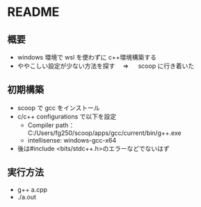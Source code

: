 # README

## 概要

- windows 環境で wsl を使わずに c++環境構築する
- ややこしい設定が少ない方法を探す　 ⇒ 　 scoop に行き着いた

## 初期構築

- scoop で gcc をインストール
- c/c++ configurations で以下を設定
  - Compiler path：C:/Users/fg250/scoop/apps/gcc/current/bin/g++.exe
  - intellisense: windows-gcc-x64
- 後は#include <bits/stdc++.h>のエラーなどでないはず

## 実行方法

- g++ a.cpp
- ./a.out
